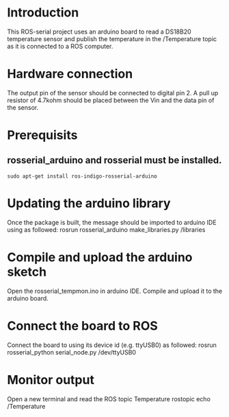 # Introduction

This ROS-serial project uses an arduino board to read a DS18B20 temperature 
sensor and publish the temperature in the /Temperature topic as it is
connected to a ROS computer.

# Hardware connection
The output pin of the sensor should be connected to digital pin 2. A pull up
resistor of 4.7kohm should be placed between the Vin and the data pin of the 
sensor.

# Prerequisits

## rosserial_arduino and rosserial must be installed. 
    sudo apt-get install ros-indigo-rosserial-arduino

# Updating the arduino library
Once the package is built, the message should be imported to arduino IDE
using as followed:
    rosrun rosserial_arduino make_libraries.py <Arduino>/libraries 

# Compile and upload the arduino sketch
Open the rosserial_tempmon.ino in arduino IDE. Compile and upload it to the
arduino board.

# Connect the board to ROS 
Connect the board to using its device id (e.g. ttyUSB0) as followed:
    rosrun rosserial_python serial_node.py /dev/ttyUSB0

# Monitor output
Open a new terminal and read the ROS topic Temperature
    rostopic echo /Temperature
